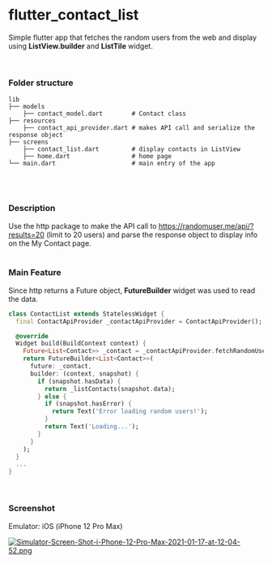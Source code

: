 # flutter_contact_list

Simple flutter app that fetches the random users from the web and display using **ListView.builder** and **ListTile** widget.

<br />

### Folder structure
```
lib
├── models                   
    ├── contact_model.dart        # Contact class
├── resources                     
    ├── contact_api_provider.dart # makes API call and serialize the response object
├── screens                     
    ├── contact_list.dart         # display contacts in ListView
    ├── home.dart                 # home page
└── main.dart                     # main entry of the app
```
<br />
<br />

### Description

Use the http package to make the API call to https://randomuser.me/api/?results=20 (limit to 20 users) and parse the response object to display info on the My Contact page.
<br />
<br />

### Main Feature

Since http returns a Future object, **FutureBuilder** widget was used to read the data.


```dart
class ContactList extends StatelessWidget {
  final ContactApiProvider _contactApiProvider = ContactApiProvider();

  @override
  Widget build(BuildContext context) {
    Future<List<Contact>> _contact = _contactApiProvider.fetchRandomUsers();
    return FutureBuilder<List<Contact>>(
      future: _contact,
      builder: (context, snapshot) {
        if (snapshot.hasData) {
          return _listContacts(snapshot.data);
        } else {
          if (snapshot.hasError) {
            return Text('Error loading random users!');
          }
          return Text('Loading...');
        }
      }
    );
  }
  ...
}
```
<br />

### Screenshot

Emulator: iOS (iPhone 12 Pro Max)

[![Simulator-Screen-Shot-i-Phone-12-Pro-Max-2021-01-17-at-12-04-52.png](https://i.postimg.cc/qvBJnqKV/Simulator-Screen-Shot-i-Phone-12-Pro-Max-2021-01-17-at-12-04-52.png)](https://postimg.cc/N5Vvvgbp)
